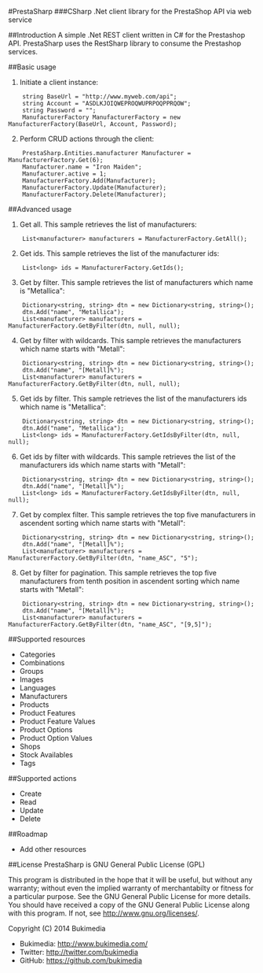 #PrestaSharp
###CSharp .Net client library for the PrestaShop API via web service

##Introduction
A simple .Net REST client written in C# for the Prestashop API.
PrestaSharp uses the RestSharp library to consume the Prestashop services.

##Basic usage
1) Initiate a client instance:

```
	string BaseUrl = "http://www.myweb.com/api";
	string Account = "ASDLKJOIQWEPROQWUPRPOQPPRQOW";
	string Password = "";
	ManufacturerFactory ManufacturerFactory = new ManufacturerFactory(BaseUrl, Account, Password);
```

2) Perform CRUD actions through the client:

```
	PrestaSharp.Entities.manufacturer Manufacturer = ManufacturerFactory.Get(6);
	Manufacturer.name = "Iron Maiden";
	Manufacturer.active = 1;        
	ManufacturerFactory.Add(Manufacturer);
	ManufacturerFactory.Update(Manufacturer);
	ManufacturerFactory.Delete(Manufacturer);
```

##Advanced usage
1) Get all. This sample retrieves the list of manufacturers:

```
	List<manufacturer> manufacturers = ManufacturerFactory.GetAll();
```

2) Get ids. This sample retrieves the list of the manufacturer ids:

```
	List<long> ids = ManufacturerFactory.GetIds();
```

3) Get by filter. This sample retrieves the list of manufacturers which name is "Metallica":

```
	Dictionary<string, string> dtn = new Dictionary<string, string>();
	dtn.Add("name", "Metallica");
	List<manufacturer> manufacturers = ManufacturerFactory.GetByFilter(dtn, null, null);
```

4) Get by filter with wildcards. This sample retrieves the manufacturers which name starts with "Metall":

```
	Dictionary<string, string> dtn = new Dictionary<string, string>();
	dtn.Add("name", "[Metall]%");
	List<manufacturer> manufacturers = ManufacturerFactory.GetByFilter(dtn, null, null);
```

5) Get ids by filter. This sample retrieves the list of the manufacturers ids which name is "Metallica":

```
	Dictionary<string, string> dtn = new Dictionary<string, string>();
	dtn.Add("name", "Metallica");
	List<long> ids = ManufacturerFactory.GetIdsByFilter(dtn, null, null);
```

6) Get ids by filter with wildcards. This sample retrieves the list of the manufacturers ids which name starts with "Metall":

```
	Dictionary<string, string> dtn = new Dictionary<string, string>();
	dtn.Add("name", "[Metall]%");
	List<long> ids = ManufacturerFactory.GetIdsByFilter(dtn, null, null);
```

7) Get by complex filter. This sample retrieves the top five manufacturers in ascendent sorting which name starts with "Metall":

```
	Dictionary<string, string> dtn = new Dictionary<string, string>();
	dtn.Add("name", "[Metall]%");
	List<manufacturer> manufacturers = ManufacturerFactory.GetByFilter(dtn, "name_ASC", "5");
```

8) Get by filter for pagination. This sample retrieves the top five manufacturers from tenth position in ascendent sorting which name starts with "Metall":

```
	Dictionary<string, string> dtn = new Dictionary<string, string>();
	dtn.Add("name", "[Metall]%");
	List<manufacturer> manufacturers = ManufacturerFactory.GetByFilter(dtn, "name_ASC", "[9,5]");
```

##Supported resources
- Categories
- Combinations
- Groups
- Images
- Languages
- Manufacturers
- Products
- Product Features
- Product Feature Values
- Product Options
- Product Option Values
- Shops
- Stock Availables
- Tags

##Supported actions
- Create
- Read
- Update
- Delete

##Roadmap
- Add other resources

##License
PrestaSharp is GNU General Public License (GPL)

This program is distributed in the hope that it will be useful, but without any warranty; without even the implied warranty of merchantabilty or fitness for a particular purpose. See the GNU General Public License for more details. You should have received a copy of the GNU General Public License along with this program. If not, see <http://www.gnu.org/licenses/>.

Copyright (C) 2014 Bukimedia
- Bukimedia: http://www.bukimedia.com/
- Twitter: http://twitter.com/bukimedia
- GitHub: https://github.com/bukimedia